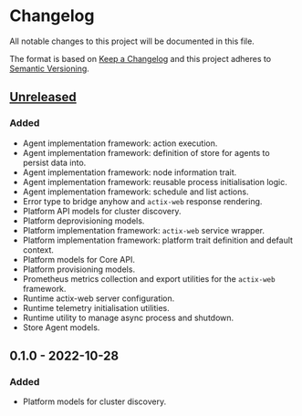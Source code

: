 <!-- markdownlint-disable MD022 MD024 MD032 -->
# Changelog
All notable changes to this project will be documented in this file.

The format is based on [Keep a Changelog](http://keepachangelog.com/en/1.0.0/)
and this project adheres to [Semantic Versioning](http://semver.org/spec/v2.0.0.html).

## [Unreleased]
### Added
- Agent implementation framework: action execution.
- Agent implementation framework: definition of store for agents to persist data into.
- Agent implementation framework: node information trait.
- Agent implementation framework: reusable process initialisation logic.
- Agent implementation framework: schedule and list actions.
- Error type to bridge anyhow and `actix-web` response rendering.
- Platform API models for cluster discovery.
- Platform deprovisioning models.
- Platform implementation framework: `actix-web` service wrapper.
- Platform implementation framework: platform trait definition and default context.
- Platform models for Core API.
- Platform provisioning models.
- Prometheus metrics collection and export utilities for the `actix-web` framework.
- Runtime actix-web server configuration.
- Runtime telemetry initialisation utilities.
- Runtime utility to manage async process and shutdown.
- Store Agent models.

## 0.1.0 - 2022-10-28
### Added
- Platform models for cluster discovery.

[Unreleased]: https://github.com/replicante-io/replisdk-rust/compare/v0.1.0...HEAD
